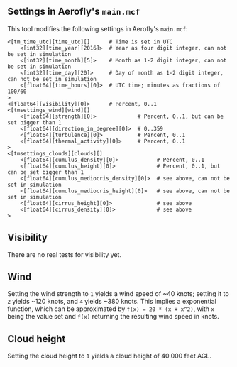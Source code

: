 Settings in Aerofly's `main.mcf`
--------------------------------

This tool modifies the following settings in Aerofly's `main.mcf`:

```
<[tm_time_utc][time_utc][]      # Time is set in UTC
    <[int32][time_year][2016]>  # Year as four digit integer, can not be set in simulation
    <[int32][time_month][5]>    # Month as 1-2 digit integer, can not be set in simulation
    <[int32][time_day][20]>     # Day of month as 1-2 digit integer, can not be set in simulation
    <[float64][time_hours][0]>  # UTC time; minutes as fractions of 100/60
>
<[float64][visibility][0]>      # Percent, 0..1
<[tmsettings_wind][wind][]
    <[float64][strength][0]>             # Percent, 0..1, but can be set bigger than 1
    <[float64][direction_in_degree][0]>  # 0..359
    <[float64][turbulence][0]>           # Percent, 0..1
    <[float64][thermal_activity][0]>     # Percent, 0..1
>
<[tmsettings_clouds][clouds][]
    <[float64][cumulus_density][0]>            # Percent, 0..1
    <[float64][cumulus_height][0]>             # Percent, 0..1, but can be set bigger than 1
    <[float64][cumulus_mediocris_density][0]>  # see above, can not be set in simulation
    <[float64][cumulus_mediocris_height][0]>   # see above, can not be set in simulation
    <[float64][cirrus_height][0]>              # see above
    <[float64][cirrus_density][0]>             # see above
>
```
Visibility
----------

There are no real tests for visibility yet.

Wind
----

Setting the wind strength to `1` yields a wind speed of ~40 knots; setting it to `2` yields ~120 knots, and `4` yields ~380 knots. This implies a exponential function, which can be approximated by `f(x) = 20 * (x + x^2)`, with `x` being the value set and `f(x)` returning the resulting wind speed in knots.

Cloud height
------------

Setting the cloud height to `1` yields a cloud height of 40.000 feet AGL.
